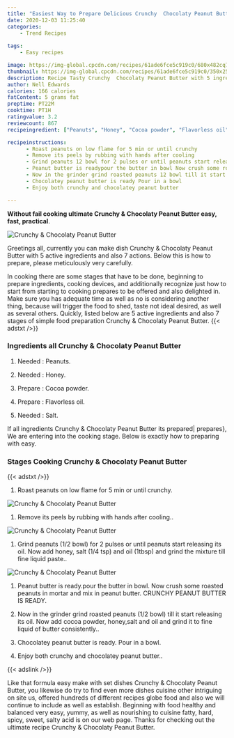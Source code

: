 ```yaml
---
title: "Easiest Way to Prepare Delicious Crunchy  Chocolaty Peanut Butter"
date: 2020-12-03 11:25:40
categories:
    - Trend Recipes
    
tags:
    - Easy recipes

image: https://img-global.cpcdn.com/recipes/61ade6fce5c919c0/680x482cq70/crunchy-chocolaty-peanut-butter-recipe-main-photo.jpg
thumbnail: https://img-global.cpcdn.com/recipes/61ade6fce5c919c0/350x250cq70/crunchy-chocolaty-peanut-butter-recipe-main-photo.jpg
description: Recipe Tasty Crunchy  Chocolaty Peanut Butter with 5 ingredients and 7 stages of easy cooking.
author: Nell Edwards
calories: 166 calories
fatContent: 5 grams fat
preptime: PT22M
cooktime: PT1H
ratingvalue: 3.2
reviewcount: 867
recipeingredient: ["Peanuts", "Honey", "Cocoa powder", "Flavorless oil", "Salt"]

recipeinstructions: 
      - Roast peanuts on low flame for 5 min or until crunchy 
      - Remove its peels by rubbing with hands after cooling 
      - Grind peanuts 12 bowl for 2 pulses or until peanuts start releasing its oil Now add honey salt 14 tsp and oil 1tbsp and grind the mixture till fine liquid paste 
      - Peanut butter is readypour the butter in bowl Now crush some roasted peanuts in mortar and mix in peanut butter CRUNCHY PEANUT BUTTER IS READY 
      - Now in the grinder grind roasted peanuts 12 bowl till it start releasing its oil Now add cocoa powder honeysalt and oil and grind it to fine liquid of butter consistently 
      - Chocolatey peanut butter is ready Pour in a bowl 
      - Enjoy both crunchy and chocolatey peanut butter

---
```




**Without fail cooking ultimate Crunchy &amp; Chocolaty Peanut Butter easy, fast, practical**. 


![Crunchy &amp; Chocolaty Peanut Butter](https://img-global.cpcdn.com/recipes/61ade6fce5c919c0/680x482cq70/crunchy-chocolaty-peanut-butter-recipe-main-photo.jpg "Crunchy &amp; Chocolaty Peanut Butter")




Greetings all, currently you can make dish Crunchy &amp; Chocolaty Peanut Butter with 5 active ingredients and also 7 actions. Below this is how to prepare, please meticulously very carefully.

In cooking there are some stages that have to be done, beginning to prepare ingredients, cooking devices, and additionally recognize just how to start from starting to cooking prepares to be offered and also delighted in. Make sure you has adequate time as well as no is considering another thing, because will trigger the food to shed, taste not ideal desired, as well as several others. Quickly, listed below are 5 active ingredients and also 7 stages of simple food preparation Crunchy &amp; Chocolaty Peanut Butter.
{{< adstxt />}}

### Ingredients all Crunchy &amp; Chocolaty Peanut Butter


1. Needed  : Peanuts.

1. Needed  : Honey.

1. Prepare  : Cocoa powder.

1. Prepare  : Flavorless oil.

1. Needed  : Salt.



If all ingredients Crunchy &amp; Chocolaty Peanut Butter its prepared| prepares}, We are entering into the cooking stage. Below is exactly how to preparing with easy.

### Stages Cooking Crunchy &amp; Chocolaty Peanut Butter

{{< adstxt />}}


1. Roast peanuts on low flame for 5 min or until crunchy.



![Crunchy &amp; Chocolaty Peanut Butter](https://img-global.cpcdn.com/steps/0b150a7afc372a9d/160x128cq70/crunchy-chocolaty-peanut-butter-recipe-step-1-photo.jpg" "Crunchy &amp; Chocolaty Peanut Butter")



1. Remove its peels by rubbing with hands after cooling..



![Crunchy &amp; Chocolaty Peanut Butter](https://img-global.cpcdn.com/steps/13c57adc1b54a5c9/160x128cq70/crunchy-chocolaty-peanut-butter-recipe-step-2-photo.jpg" "Crunchy &amp; Chocolaty Peanut Butter")



1. Grind peanuts (1/2 bowl) for 2 pulses or until peanuts start releasing its oil. Now add honey, salt (1/4 tsp) and oil (1tbsp) and grind the mixture till fine liquid paste..



![Crunchy &amp; Chocolaty Peanut Butter](https://img-global.cpcdn.com/steps/9f6dd2efd6e6ca8a/160x128cq70/crunchy-chocolaty-peanut-butter-recipe-step-3-photo.jpg" "Crunchy &amp; Chocolaty Peanut Butter")



1. Peanut butter is ready.pour the butter in bowl. Now crush some roasted peanuts in mortar and mix in peanut butter. CRUNCHY PEANUT BUTTER IS READY.



1. Now in the grinder grind roasted peanuts (1/2 bowl) till it start releasing its oil. Now add cocoa powder, honey,salt and oil and grind it to fine liquid of butter consistently..



1. Chocolatey peanut butter is ready. Pour in a bowl.



1. Enjoy both crunchy and chocolatey peanut butter..





{{< adslink />}}

Like that formula easy make with set dishes Crunchy &amp; Chocolaty Peanut Butter, you likewise do try to find even more dishes cuisine other intriguing on site us, offered hundreds of different recipes globe food and also we will continue to include as well as establish. Beginning with food healthy and balanced very easy, yummy, as well as nourishing to cuisine fatty, hard, spicy, sweet, salty acid is on our web page. Thanks for checking out the ultimate recipe Crunchy &amp; Chocolaty Peanut Butter.
